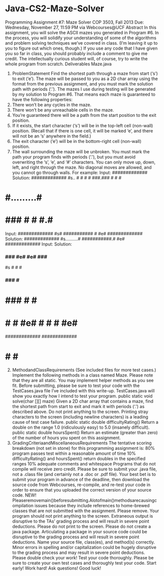 # Java-CS2-Maze-Solver


Programming Assignment #7: Maze Solver COP 3503, Fall 2013
Due: Wednesday, November 27, 11:59 PM via Webcourses@UCF
Abstract
In this assignment, you will solve the ASCII mazes you generated in Program #6. In the process, you will solidify your understanding of some of the algorithms and problem solving techniques we’ve covered in class. (I’m leaving it up to you to figure out which ones, though.)
If you use any code that I have given you so far in class, you should probably include a comment to give me credit. The intellectually curious student will, of course, try to write the whole program from scratch.
Deliverables
Maze.java
1. ProblemStatement
Find the shortest path through a maze from start (‘s’) to exit (‘e’). The maze will be passed to you as a 2D char array using the format from the previous assignment, and you must mark the solution path with periods (‘.’). The mazes I use during testing will be generated by my solution to Program #6. That means each maze is guaranteed to have the following properties:
1. There won’t be any cycles in the maze.
2. There won’t be any unreachable cells in the maze.
3. You’re guaranteed there will be a path from the start position to the exit position.
4. If it exists, the start character (‘s’) will be in the top-left cell (non-wall) position. (Recall that if
there is one cell, it will be marked ‘e’, and there will not be an ‘s’ anywhere in the field.)
5. The exit character (‘e’) will be in the bottom-right cell (non-wall) position.
6. The wall surrounding the maze will be unbroken.
You must mark the path your program finds with periods (‘.’), but you must avoid overwriting the ‘s’, ‘e’, and ‘#’ characters. You can only move up, down, left, and right through the maze. No diagonal moves are allowed, and you cannot go through walls. For example:
Input:
#############
Solution:
#############
#s..  # # # #
###.### # # #
# #.........#
# ### # # #.#
Input:
############# #s# ########### # #e# #############
Solution:
############# #s..........# ###########.# #e# #############
Input: Solution:
### ### #e# #e# ### ###
#s # # #
### ### # #
##
# ### # # #
# # # #e# # # # #e#
#############
#############
# # # #
2. MethodandClassRequirements
(See included files for more test cases.)
Implement the following methods in a class named Maze. Please note that they are all static. You may implement helper methods as you see fit. Before submitting, please be sure to test your code with the TestCases.java file I’ve included with this write-up. TestCases.java will show you exactly how I intend to test your program.
public static void solve(char [][] maze)
Given a 2D char array that contains a maze, find the shortest path from start to exit and mark it with periods (‘.’) as described above. Do not print anything to the screen. Printing stray characters to the screen (including newline characters) is a leading cause of test case failure.
public static double difficultyRating()
Return a double on the range 1.0 (ridiculously easy) to 5.0 (insanely difficult).
public static double hoursSpent()
Return an estimate (greater than zero) of the number of hours you spent on this assignment.
3. GradingCriteriaandMiscellaneousRequirements
The tentative scoring breakdown (not set in stone) for this programming assignment is:
80% program passes test within a reasonable amount of time
10% difficultyRating() and hoursSpent() return doubles in the specified ranges 10% adequate comments and whitespace
Programs that do not compile will receive zero credit. Please be sure to submit your .java file, not a .class file (and certainly not a .doc or .pdf file). Your best bet is to submit your program in advance of the deadline, then download the source code from Webcourses, re-compile, and re-test your code in order to ensure that you uploaded the correct version of your source code.
NEW! Pleaseremovemain()beforesubmitting.Alotofmain()methodsarecausingcompilation issues because they include references to home-brewed classes that are not submitted with the assignment. Please remove.
Your program should not print anything to the screen. Extraneous output is disruptive to the TAs’ grading process and will result in severe point deductions. Please do not print to the screen.
Please do not create a java package. Articulating a package in your source code could be disruptive to the grading process and will result in severe point deductions.
Name your source file, class(es), and method(s) correctly. Minor errors in spelling and/or capitalization could be hugely disruptive to the grading process and may result in severe point deductions. Please double check your work!
Test your code thoroughly. Please be sure to create your own test cases and thoroughly test your code. Start early! Work hard! Ask questions! Good luck!
